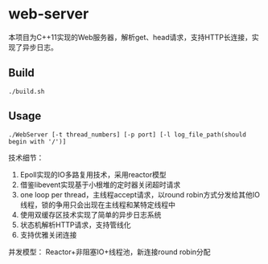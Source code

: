 # web-server

本项目为C++11实现的Web服务器，解析get、head请求，支持HTTP长连接，实现了异步日志。


## Build

	./build.sh

## Usage

	./WebServer [-t thread_numbers] [-p port] [-l log_file_path(should begin with '/')]

技术细节：
1. Epoll实现的IO多路复用技术，采用reactor模型
2. 借鉴libevent实现基于小根堆的定时器关闭超时请求
3. one loop per thread，主线程accept请求，以round robin方式分发给其他IO线程，锁的争用只会出现在主线程和某特定线程中
4. 使用双缓存区技术实现了简单的异步日志系统
5. 状态机解析HTTP请求，支持管线化
6. 支持优雅关闭连接

并发模型：
Reactor+非阻塞IO+线程池，新连接round robin分配
